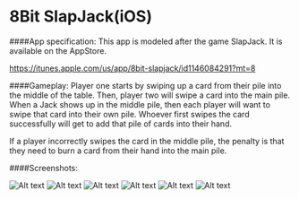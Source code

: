 # 8Bit SlapJack(iOS)

####App specification:
This app is modeled after the game SlapJack. It is available on the AppStore. 

https://itunes.apple.com/us/app/8bit-slapjack/id1146084291?mt=8

####Gameplay:
Player one starts by swiping up a card from their pile into the middle of the table. Then, player two will swipe a card into the main pile. When a Jack shows up in the middle pile, then each player will want to swipe that card into their own pile. Whoever first swipes the card successfully will get to add that pile of cards into their hand. 

If a player incorrectly swipes the card in the middle pile, the penalty is that they need to burn a card from their hand into the main pile.

####Screenshots:


![Alt text](14074311_1112416752174657_1087406266_o.jpg)
![Alt text](14074471_1112416718841327_1329519105_o.jpg)
![Alt text](14075201_1112416728841326_837306143_o.jpg)
![Alt text](14087416_1112416715507994_117565988_o.jpg)
![Alt text](14114675_1112416695507996_1798253371_o.jpg)
![Alt text](14124182_1112416705507995_1958273954_o.jpg)




